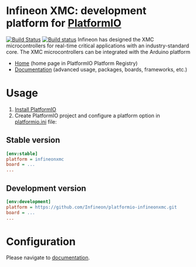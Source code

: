 # Infineon XMC: development platform for [PlatformIO](https://platformio.org)
[![Build Status](https://travis-ci.org/Infineon/platformio-infineonxmc.svg?branch=master)](https://travis-ci.org/Infineon/platformio-infineonxmc)
[![Build status](https://ci.appveyor.com/api/projects/status/wfs5ekp9tcntmdw5?svg=true)](https://ci.appveyor.com/project/sherylll/platformio-infineonxmc)
Infineon has designed the XMC microcontrollers for real-time critical applications with an industry-standard core. The XMC microcontrollers can be integrated with the Arduino platform

* [Home](http://platformio.org/platforms/infineonxmc) (home page in PlatformIO Platform Registry)
* [Documentation](http://docs.platformio.org/page/platforms/infineonxmc.html) (advanced usage, packages, boards, frameworks, etc.)

# Usage

1. [Install PlatformIO](http://platformio.org)
2. Create PlatformIO project and configure a platform option in [platformio.ini](http://docs.platformio.org/page/projectconf.html) file:

## Stable version

```ini
[env:stable]
platform = infineonxmc
board = ...
...
```

## Development version

```ini
[env:development]
platform = https://github.com/Infineon/platformio-infineonxmc.git
board = ...
...
```

# Configuration

Please navigate to [documentation](http://docs.platformio.org/page/platforms/infineonxmc.html).
